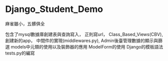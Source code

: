 # Django_Student_Demo
麻雀雖小，五髒俱全

包含了mysql數據庫創建表與查詢寫入，
正則寫url，
Class_Based_Views(CBV),
創建新的app，
中間件的實現(middlewares.py),
Admin後臺管理數據的顯示與篩選
models中元類的使用以及裝飾器的應用
ModelForm的使用
Django的模板語法
tests.py的編寫
